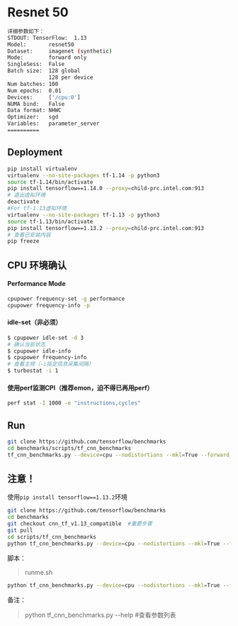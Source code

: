 # Resnet 50

```bash
详细参数如下：     
STDOUT: TensorFlow:  1.13
Model:       resnet50
Dataset:     imagenet (synthetic)
Mode:        forward only
SingleSess:  False
Batch size:  128 global
             128 per device
Num batches: 100
Num epochs:  0.01
Devices:     ['/cpu:0']
NUMA bind:   False
Data format: NHWC
Optimizer:   sgd
Variables:   parameter_server
==========
```

## Deployment
```bash
pip install virtualenv
virtualenv --no-site-packages tf-1.14 -p python3
source tf-1.14/bin/activate
pip install tensorflow==1.14.0 --proxy=child-prc.intel.com:913
# 退出虚拟环境
deactivate
#For tf-1.13虚拟环境
virtualenv --no-site-packages tf-1.13 -p python3
source tf-1.13/bin/activate
pip install tensorflow==1.13.2 --proxy=child-prc.intel.com:913
# 查看已安装内容
pip freeze
```

## CPU 环境确认

#### Performance Mode
```bash
cpupower frequency-set -g performance
cpupower frequency-info -p
```

#### idle-set（非必须）
```bash
$ cpupower idle-set -d 3
# 确认当前状态
$ cpupower idle-info
$ cpupower frequency-info
# 查看主频（-i指定信息采集间隔）
$ turbostat -i 1
```

#### 使用perf监测CPI（推荐emon，迫不得已再用perf）
```bash
perf stat -I 1000 -e "instructions,cycles"
```

## Run
```bash
git clone https://github.com/tensorflow/benchmarks
cd benchmarks/scripts/tf_cnn_benchmarks
tf_cnn_benchmarks.py --device=cpu --nodistortions --mkl=True --forward_only=True --data_format=NHWC --model=resnet50 --num_inter_threads=2 --num_intra_threads=56 --batch_size=128
```

## 注意！
使用``pip install tensorflow==1.13.2``环境
```bash
git clone https://github.com/tensorflow/benchmarks
cd benchmarks
git checkout cnn_tf_v1.13_compatible  #重要步骤
git pull
cd scripts/tf_cnn_benchmarks
python tf_cnn_benchmarks.py --device=cpu --nodistortions --mkl=True --forward_only=True -data_format=NHWC --model=resnet50 --num_inter_threads=2 --num_intra_threads=56 -batch_size=128
```


脚本：
> runme.sh
```bash
python tf_cnn_benchmarks.py --device=cpu --nodistortions --mkl=True --forward_only=True --data_format=NHWC --model=resnet50 --num_inter_threads=2 --num_intra_threads=56 --batch_size=128
```

备注：
> python tf_cnn_benchmarks.py --help  #查看参数列表
